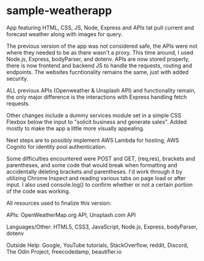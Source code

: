 # sample-weatherapp
App featuring HTML, CSS, JS, Node, Express and APIs tat pull current and forecast weather along with images for query.


The previous version of the app was not considered safe, the APIs were not where they needed to be as there wasn't a proxy. This time around, I used Node.js, Express, bodyParser, and dotenv. APIs are now stored properly, there is now frontend and backend JS to handle the requests, routing and endpoints. The websites fucntionality remains the same, just with added security.

ALL previous APIs (Openweather & Unsplash API) and functionality remain, the only major difference is the interactions with Express handling fetch requests.

Other changes include a dummy services module set in a simple CSS Flexbox below the input to "solicit business and generate sales". Added mostly to make the app a little more visually appealing.

Next steps are to possibly implement AWS Lambda for hosting, AWS Cognito for identity pool authentication.

Some difficulties encountered were POST and GET, (req,res), brackets and parentheses, and some code that would break when formatting and accidentally deleting brackets and parentheses. I'd work through it by utilizing Chrome Inspect and reading various tabs on page load or after input. I also used console.log() to confirm whether or not a certain portion of the code was working.

All resources used to finalize this version:

APIs:
OpenWeatherMap.org API,
Unsplash.com API

Languages/Other:
HTML5,
CSS3,
JavaScript,
Node.js,
Express,
bodyParser,
dotenv

Outside Help:
Google,
YouTube tutorials,
StackOverflow,
reddit,
Discord,
The Odin Project,
freecodedamp,
beautifier.io
